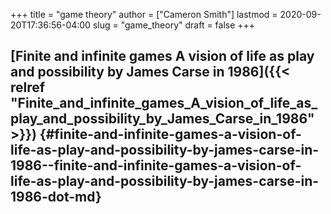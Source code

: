 +++
title = "game theory"
author = ["Cameron Smith"]
lastmod = 2020-09-20T17:36:56-04:00
slug = "game_theory"
draft = false
+++

## [Finite and infinite games A vision of life as play and possibility by James Carse in 1986]({{< relref "Finite_and_infinite_games_A_vision_of_life_as_play_and_possibility_by_James_Carse_in_1986" >}}) {#finite-and-infinite-games-a-vision-of-life-as-play-and-possibility-by-james-carse-in-1986--finite-and-infinite-games-a-vision-of-life-as-play-and-possibility-by-james-carse-in-1986-dot-md}
